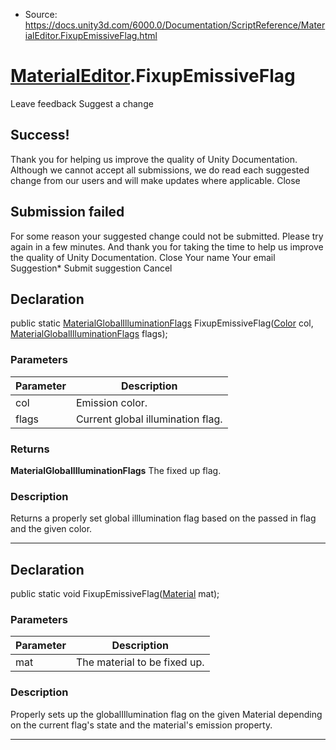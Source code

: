* Source: https://docs.unity3d.com/6000.0/Documentation/ScriptReference/MaterialEditor.FixupEmissiveFlag.html

#  [MaterialEditor](https://docs.unity3d.com/6000.0/Documentation/ScriptReference/MaterialEditor.html).FixupEmissiveFlag
Leave feedback
Suggest a change
## Success!
Thank you for helping us improve the quality of Unity Documentation. Although we cannot accept all submissions, we do read each suggested change from our users and will make updates where applicable.
Close
## Submission failed
For some reason your suggested change could not be submitted. Please <a>try again</a> in a few minutes. And thank you for taking the time to help us improve the quality of Unity Documentation.
Close
Your name Your email Suggestion* Submit suggestion
Cancel
## Declaration
public static [MaterialGlobalIlluminationFlags](https://docs.unity3d.com/6000.0/Documentation/ScriptReference/MaterialGlobalIlluminationFlags.html) FixupEmissiveFlag([Color](https://docs.unity3d.com/6000.0/Documentation/ScriptReference/Color.html) col, [MaterialGlobalIlluminationFlags](https://docs.unity3d.com/6000.0/Documentation/ScriptReference/MaterialGlobalIlluminationFlags.html) flags); 
### Parameters
Parameter | Description  
---|---  
col | Emission color.  
flags | Current global illumination flag.  
### Returns
**MaterialGlobalIlluminationFlags** The fixed up flag. 
### Description
Returns a properly set global illlumination flag based on the passed in flag and the given color.
* * *
## Declaration
public static void FixupEmissiveFlag([Material](https://docs.unity3d.com/6000.0/Documentation/ScriptReference/Material.html) mat); 
### Parameters
Parameter | Description  
---|---  
mat | The material to be fixed up.  
### Description
Properly sets up the globalIllumination flag on the given Material depending on the current flag's state and the material's emission property.
* * *
